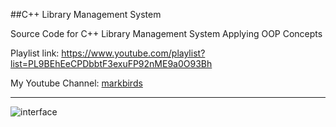 ##C++ Library Management System

Source Code for C++ Library Management System Applying OOP Concepts

Playlist link: https://www.youtube.com/playlist?list=PL9BEhEeCPDbbtF3exuFP92nME9a0O93Bh

My Youtube Channel: 	[markbirds](https://www.youtube.com/channel/UCoTHZEIuf_LuQs24--uRHUg)

---

![interface](https://i.ibb.co/k4WFftL/Capture.jpg)

